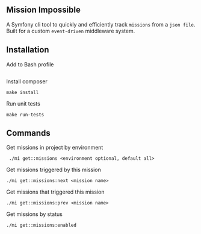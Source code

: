 
## Mission Impossible

A Symfony cli tool to quickly and efficiently track `missions` from a `json file`. Built for a custom `event-driven` middleware system.

## Installation

Add to Bash profile
```
```

Install composer
```
make install
```

Run unit tests
```
make run-tests
```

## Commands

Get missions in project by environment
```
 ./mi get::missions <environment optional, default all> 
```
Get missions triggered by this mission
```
./mi get::missions:next <mission name>
```
Get missions that triggered this mission
```
./mi get::missions:prev <mission name>
```
Get missions by status
```
./mi get::missions:enabled 
```